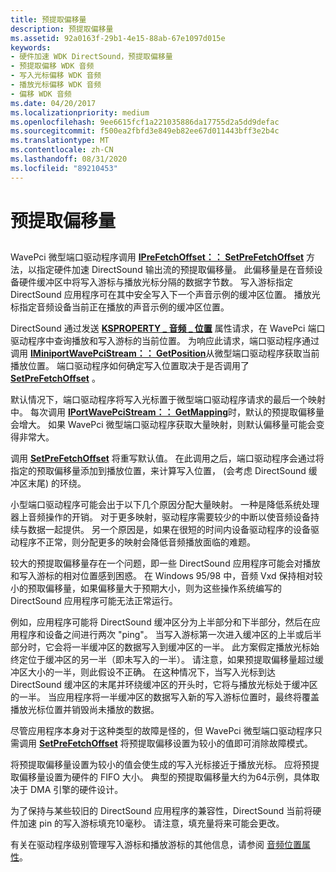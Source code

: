 ```yaml
---
title: 预提取偏移量
description: 预提取偏移量
ms.assetid: 92a0163f-29b1-4e15-88ab-67e1097d015e
keywords:
- 硬件加速 WDK DirectSound，预提取偏移量
- 预提取偏移 WDK 音频
- 写入光标偏移 WDK 音频
- 播放光标偏移 WDK 音频
- 偏移 WDK 音频
ms.date: 04/20/2017
ms.localizationpriority: medium
ms.openlocfilehash: 9ee6615fcf1a221035886da17755d2a5dd9defac
ms.sourcegitcommit: f500ea2fbfd3e849eb82ee67d011443bff3e2b4c
ms.translationtype: MT
ms.contentlocale: zh-CN
ms.lasthandoff: 08/31/2020
ms.locfileid: "89210453"
---
```

# <a name="prefetch-offsets"></a>预提取偏移量


## <span id="prefetch_offsets"></span><span id="PREFETCH_OFFSETS"></span>


WavePci 微型端口驱动程序调用 [**IPreFetchOffset：： SetPreFetchOffset**](/windows-hardware/drivers/ddi/portcls/nf-portcls-iprefetchoffset-setprefetchoffset) 方法，以指定硬件加速 DirectSound 输出流的预提取偏移量。 此偏移量是在音频设备硬件缓冲区中将写入游标与播放光标分隔的数据字节数。 写入游标指定 DirectSound 应用程序可在其中安全写入下一个声音示例的缓冲区位置。 播放光标指定音频设备当前正在播放的声音示例的缓冲区位置。

DirectSound 通过发送 [**KSPROPERTY \_ 音频 \_ 位置**](./ksproperty-audio-position.md) 属性请求，在 WavePci 端口驱动程序中查询播放和写入游标的当前位置。 为响应此请求，端口驱动程序通过调用 [**IMiniportWavePciStream：： GetPosition**](/windows-hardware/drivers/ddi/portcls/nf-portcls-iminiportwavepcistream-getposition)从微型端口驱动程序获取当前播放位置。 端口驱动程序如何确定写入位置取决于是否调用了 [**SetPreFetchOffset**](/windows-hardware/drivers/ddi/portcls/nf-portcls-iprefetchoffset-setprefetchoffset) 。

默认情况下，端口驱动程序将写入光标置于微型端口驱动程序请求的最后一个映射中。 每次调用 [**IPortWavePciStream：： GetMapping**](/windows-hardware/drivers/ddi/portcls/nf-portcls-iportwavepcistream-getmapping)时，默认的预提取偏移量会增大。 如果 WavePci 微型端口驱动程序获取大量映射，则默认偏移量可能会变得非常大。

调用 [**SetPreFetchOffset**](/windows-hardware/drivers/ddi/portcls/nf-portcls-iprefetchoffset-setprefetchoffset) 将重写默认值。 在此调用之后，端口驱动程序会通过将指定的预取偏移量添加到播放位置，来计算写入位置， (会考虑 DirectSound 缓冲区末尾) 的环绕。

小型端口驱动程序可能会出于以下几个原因分配大量映射。 一种是降低系统处理器上音频操作的开销。 对于更多映射，驱动程序需要较少的中断以使音频设备持续与数据一起提供。 另一个原因是，如果在很短的时间内设备驱动程序的设备驱动程序不正常，则分配更多的映射会降低音频播放面临的难题。

较大的预提取偏移量存在一个问题，即一些 DirectSound 应用程序可能会对播放和写入游标的相对位置感到困惑。 在 Windows 95/98 中，音频 Vxd 保持相对较小的预取偏移量，如果偏移量大于预期大小，则为这些操作系统编写的 DirectSound 应用程序可能无法正常运行。

例如，应用程序可能将 DirectSound 缓冲区分为上半部分和下半部分，然后在应用程序和设备之间进行两次 "ping"。 当写入游标第一次进入缓冲区的上半或后半部分时，它会将一半缓冲区的数据写入到缓冲区的一半。 此方案假定播放光标始终定位于缓冲区的另一半（即未写入的一半）。 请注意，如果预提取偏移量超过缓冲区大小的一半，则此假设不正确。 在这种情况下，当写入光标到达 DirectSound 缓冲区的末尾并环绕缓冲区的开头时，它将与播放光标处于缓冲区的一半。 当应用程序将一半缓冲区的数据写入新的写入游标位置时，最终将覆盖播放光标位置并销毁尚未播放的数据。

尽管应用程序本身对于这种类型的故障是怪的，但 WavePci 微型端口驱动程序只需调用 [**SetPreFetchOffset**](/windows-hardware/drivers/ddi/portcls/nf-portcls-iprefetchoffset-setprefetchoffset) 将预提取偏移设置为较小的值即可消除故障模式。

将预提取偏移量设置为较小的值会使生成的写入光标接近于播放光标。 应将预提取偏移量设置为硬件的 FIFO 大小。 典型的预提取偏移量大约为64示例，具体取决于 DMA 引擎的硬件设计。

为了保持与某些较旧的 DirectSound 应用程序的兼容性，DirectSound 当前将硬件加速 pin 的写入游标填充10毫秒。 请注意，填充量将来可能会更改。

有关在驱动程序级别管理写入游标和播放游标的其他信息，请参阅 [音频位置属性](audio-position-property.md)。

 

